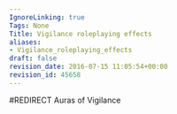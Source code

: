 ```yaml
---
IgnoreLinking: true
Tags: None
Title: Vigilance roleplaying effects
aliases:
- Vigilance_roleplaying_effects
draft: false
revision_date: 2016-07-15 11:05:54+00:00
revision_id: 45658
---
```


#REDIRECT Auras of Vigilance